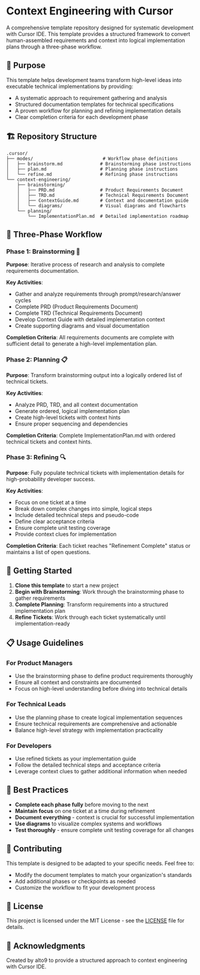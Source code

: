 # Context Engineering with Cursor

A comprehensive template repository designed for systematic development with Cursor IDE. This template provides a structured framework to convert human-assembled requirements and context into logical implementation plans through a three-phase workflow.

## 🎯 Purpose

This template helps development teams transform high-level ideas into executable technical implementations by providing:
- A systematic approach to requirement gathering and analysis
- Structured documentation templates for technical specifications
- A proven workflow for planning and refining implementation details
- Clear completion criteria for each development phase

## 🏗️ Repository Structure

```
.cursor/
├── modes/                          # Workflow phase definitions
│   ├── brainstorm.md              # Brainstorming phase instructions
│   ├── plan.md                    # Planning phase instructions
│   └── refine.md                  # Refining phase instructions
└── context-engineering/
    ├── brainstorming/
    │   ├── PRD.md                 # Product Requirements Document
    │   ├── TRD.md                 # Technical Requirements Document
    │   ├── ContextGuide.md        # Context and documentation guide
    │   └── diagrams/              # Visual diagrams and flowcharts
    └── planning/
        └── ImplementationPlan.md  # Detailed implementation roadmap
```

## 🔄 Three-Phase Workflow

### Phase 1: Brainstorming 🧠

**Purpose**: Iterative process of research and analysis to complete requirements documentation.

**Key Activities**:
- Gather and analyze requirements through prompt/research/answer cycles
- Complete PRD (Product Requirements Document)
- Complete TRD (Technical Requirements Document)
- Develop Context Guide with detailed implementation context
- Create supporting diagrams and visual documentation

**Completion Criteria**: All requirements documents are complete with sufficient detail to generate a high-level implementation plan.

### Phase 2: Planning 📋

**Purpose**: Transform brainstorming output into a logically ordered list of technical tickets.

**Key Activities**:
- Analyze PRD, TRD, and all context documentation
- Generate ordered, logical implementation plan
- Create high-level tickets with context hints
- Ensure proper sequencing and dependencies

**Completion Criteria**: Complete ImplementationPlan.md with ordered technical tickets and context hints.

### Phase 3: Refining 🔍

**Purpose**: Fully populate technical tickets with implementation details for high-probability developer success.

**Key Activities**:
- Focus on one ticket at a time
- Break down complex changes into simple, logical steps
- Include detailed technical steps and pseudo-code
- Define clear acceptance criteria
- Ensure complete unit testing coverage
- Provide context clues for implementation

**Completion Criteria**: Each ticket reaches "Refinement Complete" status or maintains a list of open questions.

## 🚀 Getting Started

1. **Clone this template** to start a new project
2. **Begin with Brainstorming**: Work through the brainstorming phase to gather requirements
3. **Complete Planning**: Transform requirements into a structured implementation plan
4. **Refine Tickets**: Work through each ticket systematically until implementation-ready

## 📋 Usage Guidelines

### For Product Managers
- Use the brainstorming phase to define product requirements thoroughly
- Ensure all context and constraints are documented
- Focus on high-level understanding before diving into technical details

### For Technical Leads
- Use the planning phase to create logical implementation sequences
- Ensure technical requirements are comprehensive and actionable
- Balance high-level strategy with implementation practicality

### For Developers
- Use refined tickets as your implementation guide
- Follow the detailed technical steps and acceptance criteria
- Leverage context clues to gather additional information when needed

## 🎯 Best Practices

- **Complete each phase fully** before moving to the next
- **Maintain focus** on one ticket at a time during refinement
- **Document everything** - context is crucial for successful implementation
- **Use diagrams** to visualize complex systems and workflows
- **Test thoroughly** - ensure complete unit testing coverage for all changes

## 🤝 Contributing

This template is designed to be adapted to your specific needs. Feel free to:
- Modify the document templates to match your organization's standards
- Add additional phases or checkpoints as needed
- Customize the workflow to fit your development process

## 📄 License

This project is licensed under the MIT License - see the [LICENSE](LICENSE) file for details.

## 🙏 Acknowledgments

Created by alto9 to provide a structured approach to context engineering with Cursor IDE.